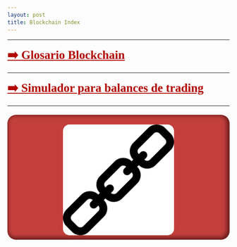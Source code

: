 ```yaml
---
layout: post
title: Blockchain Index 
---
```

*****

 <a href="/projects/blockchain/TerminosBlockchain" style="
    font-size: 27px;
    font-weight: 600;
    font-family: serif;
	color: #b20400;
"> ➡️ Glosario Blockchain </a>

*****

<a href="/code/Html/SimuladorCripto" style="
    font-size: 27px;
    font-weight: 600;
    font-family: serif;
	color: #b20400;
"> ➡️ Simulador para balances de trading </a>

*****
<div style="
    background-color: darkred;
    border-radius: 20px;
    background-color: #b20400c2;
    box-shadow: inset -3px -2px 8px 4px #25040487;
    padding-bottom: 10px;
    padding-top: 2px;
    width: fit-content;
    margin-right: auto;
    margin-left: auto;
    margin-top: 20px;
">
<img src="/images/cadena.png" alt="CadenaImage" title="Cadena" width="50%" style="
    display: block;
    margin-left: auto;
    margin-right: auto;
    margin-top: inherit;
    border-radius: 15px;
">
</div>
